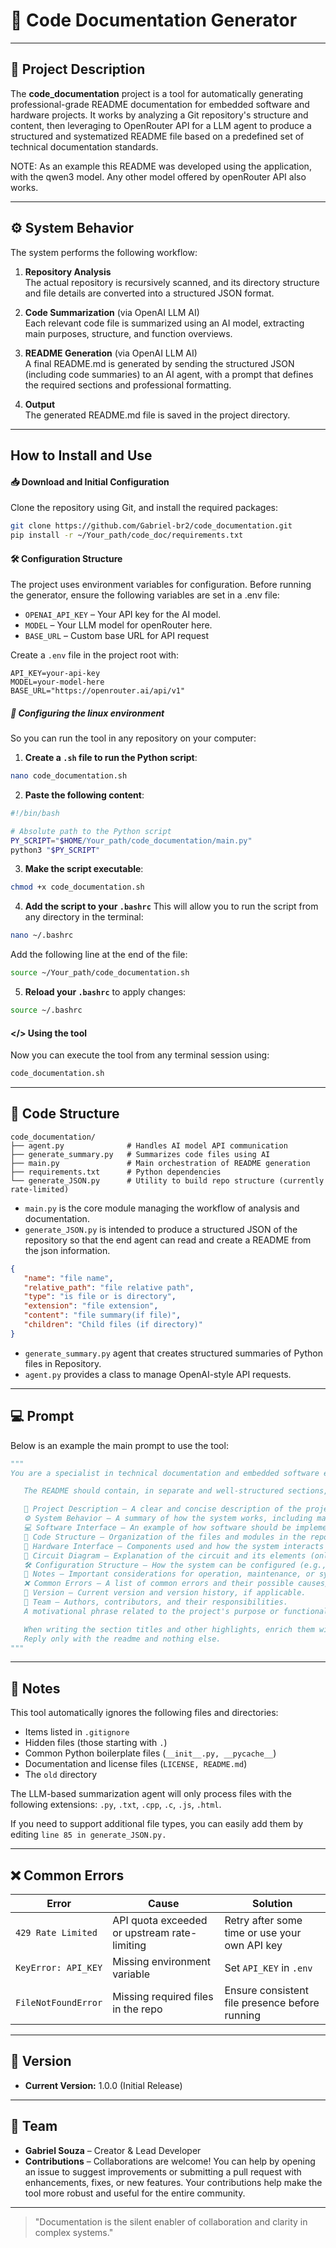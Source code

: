 # 📄 Code Documentation Generator

---

## 📖 Project Description

The **code_documentation** project is a tool for automatically generating professional-grade README documentation for embedded software and hardware projects. It works by analyzing a Git repository's structure and content, then leveraging to OpenRouter API for a LLM agent to produce a structured and systematized README file based on a predefined set of technical documentation standards.

NOTE: As an example this README was developed using the application, with the qwen3 model. Any other model offered by openRouter API also works.

---

## ⚙️ System Behavior

The system performs the following workflow:

1. **Repository Analysis**  
   The actual repository is recursively scanned, and its directory structure and file details are converted into a structured JSON format.

2. **Code Summarization** (via OpenAI LLM AI)  
   Each relevant code file is summarized using an AI model, extracting main purposes, structure, and function overviews.

3. **README Generation** (via OpenAI LLM AI)  
   A final README.md is generated by sending the structured JSON (including code summaries) to an AI agent, with a prompt that defines the required sections and professional formatting.

4. **Output**  
   The generated README.md file is saved in the project directory.

---
## How to Install and Use


#### 📥 Download and Initial Configuration

Clone the repository using Git, and install the required packages:


```bash
git clone https://github.com/Gabriel-br2/code_documentation.git
pip install -r ~/Your_path/code_doc/requirements.txt
```

#### 🛠️ Configuration Structure

The project uses environment variables for configuration. Before running the generator, ensure the following variables are set in a .env file:

- `OPENAI_API_KEY` – Your API key for the AI model.
- `MODEL` – Your LLM model for openRouter here.
- `BASE_URL` – Custom base URL for API request

Create a `.env` file in the project root with:

```env
API_KEY=your-api-key
MODEL=your-model-here
BASE_URL="https://openrouter.ai/api/v1"
```

##### 🔧 Configuring the linux environment 
So you can run the tool in any repository on your computer:

1. **Create a `.sh` file to run the Python script**:

```bash
nano code_documentation.sh
```

2. **Paste the following content**:

```bash
#!/bin/bash

# Absolute path to the Python script
PY_SCRIPT="$HOME/Your_path/code_documentation/main.py"
python3 "$PY_SCRIPT"
```

3. **Make the script executable**:

```bash
chmod +x code_documentation.sh
```

4. **Add the script to your `.bashrc`**
   This will allow you to run the script from any directory in the terminal:

```bash
nano ~/.bashrc
```

Add the following line at the end of the file:

```bash
source ~/Your_path/code_documentation.sh
```

5. **Reload your `.bashrc`** to apply changes:

```bash
source ~/.bashrc
```

#### **</>** Using the tool
Now you can execute the tool from any terminal session using:

```bash
code_documentation.sh
```


---

## 📂 Code Structure

```
code_documentation/
├── agent.py              # Handles AI model API communication
├── generate_summary.py   # Summarizes code files using AI
├── main.py               # Main orchestration of README generation
├── requirements.txt      # Python dependencies
└── generate_JSON.py      # Utility to build repo structure (currently rate-limited)
```

- `main.py` is the core module managing the workflow of analysis and documentation.
- `generate_JSON.py` is intended to produce a structured JSON of the repository so that the end agent can read and create a README from the json information.

```json
{
   "name": "file name",
   "relative_path": "file relative path",
   "type": "is file or is directory",
   "extension": "file extension",
   "content": "file summary(if file)",
   "children": "Child files (if directory)" 
}
```

- `generate_summary.py` agent that creates structured summaries of Python files in Repository.
- `agent.py` provides a class to manage OpenAI-style API requests.

---

## 💻 Prompt

Below is an example the main prompt to use the tool:

```python
"""
You are a specialist in technical documentation and embedded software engineering. Based on the source code and the complete structure of a Git repository (which will be provided in a json file), your task is to generate a README.md file in English, following professional documentation standards for embedded software and hardware projects.

   The README should contain, in separate and well-structured sections, the following topics:

   📖 Project Description — A clear and concise description of the project's purpose.
   ⚙️ System Behavior — A summary of how the system works, including main flows and interactions.
   💻 Software Interface — An example of how software should be implemented by calling its classes and functions (only include if applicable, if not skip to the next topic).
   📂 Code Structure — Organization of the files and modules in the repository.
   🔌 Hardware Interface — Components used and how the system interacts with the hardware (only include if applicable, if not skip to the next topic). 
   📐 Circuit Diagram — Explanation of the circuit and its elements (only include if applicable, if not skip to the next topic).
   🛠️ Configuration Structure — How the system can be configured (e.g., presets, .ini files, constants, etc.).
   📝 Notes — Important considerations for operation, maintenance, or system usage.
   ❌ Common Errors — A list of common errors and their possible causes/solutions.
   🔖 Version — Current version and version history, if applicable.
   👥 Team — Authors, contributors, and their responsibilities.
   A motivational phrase related to the project's purpose or functionality.

   When writing the section titles and other highlights, enrich them with the use of emojis.
   Reply only with the readme and nothing else.
"""
```

---

## 📝 Notes

This tool automatically ignores the following files and directories:

- Items listed in `.gitignore`
- Hidden files (those starting with `.`)
- Common Python boilerplate files (`__init__.py, __pycache__`)
- Documentation and license files (`LICENSE, README.md`)
- The `old` directory

The LLM-based summarization agent will only process files with the following extensions: `.py`, `.txt`, `.cpp`, `.c`, `.js`, `.html`.

If you need to support additional file types, you can easily add them by editing `line 85 in generate_JSON.py.`

---

## ❌ Common Errors

| Error | Cause | Solution |
|-------|-------|----------|
| `429 Rate Limited` | API quota exceeded or upstream rate-limiting | Retry after some time or use your own API key |
| `KeyError: API_KEY` | Missing environment variable | Set `API_KEY` in `.env` |
| `FileNotFoundError` | Missing required files in the repo | Ensure consistent file presence before running |

---

## 🔖 Version

- **Current Version:** 1.0.0 (Initial Release)

---

## 👥 Team

- **Gabriel Souza** – Creator & Lead Developer    
- **Contributions** – Collaborations are welcome! You can help by opening an issue to suggest improvements or submitting a pull request with enhancements, fixes, or new features. Your contributions help make the tool more robust and useful for the entire community.

---

> "Documentation is the silent enabler of collaboration and clarity in complex systems."
